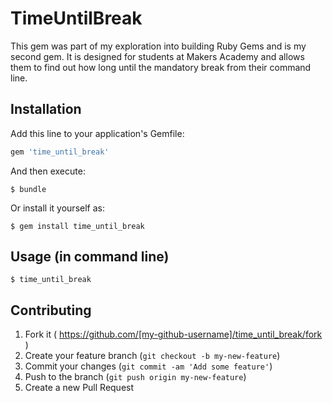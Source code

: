 # TimeUntilBreak

This gem was part of my exploration into building Ruby Gems and is my second gem. It is designed for students at Makers Academy and allows them to find out how long until the mandatory break from their command line.

## Installation

Add this line to your application's Gemfile:

```ruby
gem 'time_until_break'
```

And then execute:

    $ bundle

Or install it yourself as:

    $ gem install time_until_break

## Usage (in command line)

    $ time_until_break

## Contributing

1. Fork it ( https://github.com/[my-github-username]/time_until_break/fork )
2. Create your feature branch (`git checkout -b my-new-feature`)
3. Commit your changes (`git commit -am 'Add some feature'`)
4. Push to the branch (`git push origin my-new-feature`)
5. Create a new Pull Request
